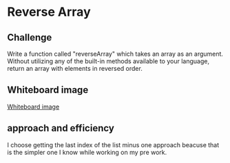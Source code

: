 # Reverse Array

## Challenge

Write a function called "reverseArray" which takes an array as an argument. Without utilizing any of the built-in methods available to your language, return an array with elements in reversed order.

## Whiteboard image

[Whiteboard image](/mnt/c/Users/Dagmawi/codefellows/code401/data-structures-and-algorithms/python/code_challenges/images/array-reverse.png)

## approach and efficiency

I choose getting the last index of the list minus one approach beacuse that is the simpler one I know while working on my pre work.
